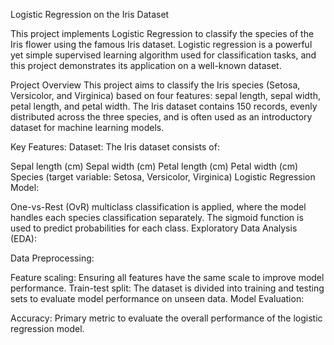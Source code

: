 Logistic Regression on the Iris Dataset

This project implements Logistic Regression to classify the species of the Iris flower using the famous Iris dataset. Logistic regression is a powerful yet simple supervised learning algorithm used for classification tasks, and this project demonstrates its application on a well-known dataset.

Project Overview
This project aims to classify the Iris species (Setosa, Versicolor, and Virginica) based on four features: sepal length, sepal width, petal length, and petal width. The Iris dataset contains 150 records, evenly distributed across the three species, and is often used as an introductory dataset for machine learning models.

Key Features:
Dataset: The Iris dataset consists of:

Sepal length (cm)
Sepal width (cm)
Petal length (cm)
Petal width (cm)
Species (target variable: Setosa, Versicolor, Virginica)
Logistic Regression Model:

One-vs-Rest (OvR) multiclass classification is applied, where the model handles each species classification separately.
The sigmoid function is used to predict probabilities for each class.
Exploratory Data Analysis (EDA):

Data Preprocessing:

Feature scaling: Ensuring all features have the same scale to improve model performance.
Train-test split: The dataset is divided into training and testing sets to evaluate model performance on unseen data.
Model Evaluation:

Accuracy: Primary metric to evaluate the overall performance of the logistic regression model.
